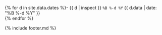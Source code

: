 {% for d in site.data.dates %}- {{ d | inspect }} `%B %-d %Y` {{ d.data | date: "%B %-d %Y" }}  
{% endfor %}

{% include footer.md %}
